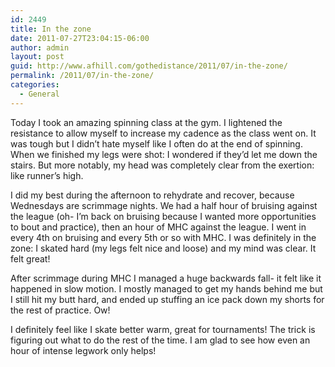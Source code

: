 ```yaml
---
id: 2449
title: In the zone
date: 2011-07-27T23:04:15-06:00
author: admin
layout: post
guid: http://www.afhill.com/gothedistance/2011/07/in-the-zone/
permalink: /2011/07/in-the-zone/
categories:
  - General
---
```

Today I took an amazing spinning class at the gym. I lightened the resistance to allow myself to increase my cadence as the class went on. It was tough but I didn&#8217;t hate myself like I often do at the end of spinning. When we finished my legs were shot: I wondered if they&#8217;d let me down the stairs. But more notably, my head was completely clear from the exertion: like runner&#8217;s high. 

I did my best during the afternoon to rehydrate and recover, because Wednesdays are scrimmage nights. We had a half hour of bruising against the league (oh- I&#8217;m back on bruising because I wanted more opportunities to bout and practice), then an hour of MHC against the league. I went in every 4th on bruising and every 5th or so with MHC. I was definitely in the zone: I skated hard (my legs felt nice and loose) and my mind was clear. It felt great!

After scrimmage during MHC I managed a huge backwards fall- it felt like it happened in slow motion. I mostly managed to get my hands behind me but I still hit my butt hard, and ended up stuffing an ice pack down my shorts for the rest of practice. Ow!

I definitely feel like I skate better warm, great for tournaments! The trick is figuring out what to do the rest of the time. I am glad to see how even an hour of intense legwork only helps!